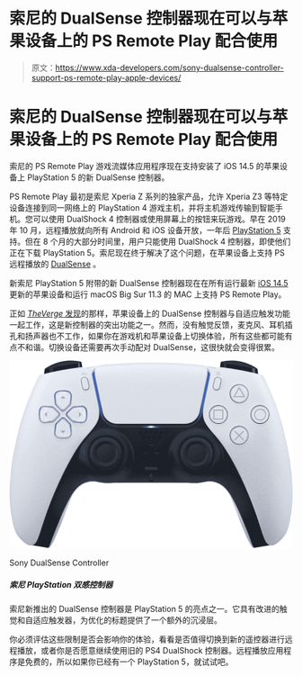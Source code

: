 # 索尼的 DualSense 控制器现在可以与苹果设备上的 PS Remote Play 配合使用

> 原文：<https://www.xda-developers.com/sony-dualsense-controller-support-ps-remote-play-apple-devices/>

# 索尼的 DualSense 控制器现在可以与苹果设备上的 PS Remote Play 配合使用

索尼的 PS Remote Play 游戏流媒体应用程序现在支持安装了 iOS 14.5 的苹果设备上 PlayStation 5 的新 DualSense 控制器。

PS Remote Play 最初是索尼 Xperia Z 系列的独家产品，允许 Xperia Z3 等特定设备连接到同一网络上的 PlayStation 4 游戏主机，并将主机游戏传输到智能手机。您可以使用 DualShock 4 控制器或使用屏幕上的按钮来玩游戏。早在 2019 年 10 月，远程播放就向所有 Android 和 iOS 设备开放，一年后 [PlayStation 5](https://www.xda-developers.com/playstation-5-restocks/) 支持。但在 8 个月的大部分时间里，用户只能使用 DualShock 4 控制器，即使他们正在下载 PlayStation 5。索尼现在终于解决了这个问题，在苹果设备上支持 PS 远程播放的 [DualSense](https://www.xda-developers.com/sony-dualsense-wireless-controller-preview/) 。

新索尼 PlayStation 5 附带的新 DualSense 控制器现在在所有运行最新 [iOS 14.5](https://www.xda-developers.com/apple-ios-14-5-download-available/) 更新的苹果设备和运行 macOS Big Sur 11.3 的 MAC 上支持 PS Remote Play。

正如 [*TheVerge* 发现](https://www.theverge.com/2021/5/10/22429291/sony-ps5-remote-play-dualsense-apple-mac-iphone-ipod-ipad-apple-tv)的那样，苹果设备上的 DualSense 控制器与自适应触发功能一起工作，这是新控制器的突出功能之一。然而，没有触觉反馈，麦克风、耳机插孔和扬声器也不工作，如果你在游戏机和苹果设备上切换体验，所有这些都可能有点不和谐。切换设备还需要再次手动配对 DualSense，这很快就会变得很累。

 <picture>![The new DualSense controller from Sony is one of the highlights of the PlayStation 5\. It features improved haptics and adaptive triggers, providing an additional layer of immersion on optimized titles.](img/605a638793bd968a42941ec677027da2.png)</picture> 

Sony DualSense Controller

##### 索尼 PlayStation 双感控制器

索尼新推出的 DualSense 控制器是 PlayStation 5 的亮点之一。它具有改进的触觉和自适应触发器，为优化的标题提供了一个额外的沉浸层。

你必须评估这些限制是否会影响你的体验，看看是否值得切换到新的遥控器进行远程播放，或者你是否愿意继续使用旧的 PS4 DualShock 控制器。远程播放应用程序是免费的，所以如果你已经有一个 PlayStation 5，就试试吧。